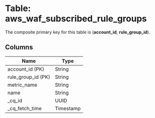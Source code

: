 # Table: aws_waf_subscribed_rule_groups


The composite primary key for this table is (**account_id**, **rule_group_id**).


## Columns
| Name          | Type          |
| ------------- | ------------- |
|account_id (PK)|String|
|rule_group_id (PK)|String|
|metric_name|String|
|name|String|
|_cq_id|UUID|
|_cq_fetch_time|Timestamp|